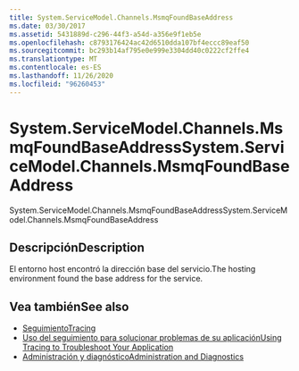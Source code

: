 ```yaml
---
title: System.ServiceModel.Channels.MsmqFoundBaseAddress
ms.date: 03/30/2017
ms.assetid: 5431889d-c296-44f3-a54d-a356e9f1eb5e
ms.openlocfilehash: c8793176424ac42d6510dda107bf4eccc89eaf50
ms.sourcegitcommit: bc293b14af795e0e999e3304dd40c0222cf2ffe4
ms.translationtype: MT
ms.contentlocale: es-ES
ms.lasthandoff: 11/26/2020
ms.locfileid: "96260453"
---
```

# <a name="systemservicemodelchannelsmsmqfoundbaseaddress"></a><span data-ttu-id="2f38e-102">System.ServiceModel.Channels.MsmqFoundBaseAddress</span><span class="sxs-lookup"><span data-stu-id="2f38e-102">System.ServiceModel.Channels.MsmqFoundBaseAddress</span></span>

<span data-ttu-id="2f38e-103">System.ServiceModel.Channels.MsmqFoundBaseAddress</span><span class="sxs-lookup"><span data-stu-id="2f38e-103">System.ServiceModel.Channels.MsmqFoundBaseAddress</span></span>  
  
## <a name="description"></a><span data-ttu-id="2f38e-104">Descripción</span><span class="sxs-lookup"><span data-stu-id="2f38e-104">Description</span></span>  

 <span data-ttu-id="2f38e-105">El entorno host encontró la dirección base del servicio.</span><span class="sxs-lookup"><span data-stu-id="2f38e-105">The hosting environment found the base address for the service.</span></span>  
  
## <a name="see-also"></a><span data-ttu-id="2f38e-106">Vea también</span><span class="sxs-lookup"><span data-stu-id="2f38e-106">See also</span></span>

- [<span data-ttu-id="2f38e-107">Seguimiento</span><span class="sxs-lookup"><span data-stu-id="2f38e-107">Tracing</span></span>](index.md)
- [<span data-ttu-id="2f38e-108">Uso del seguimiento para solucionar problemas de su aplicación</span><span class="sxs-lookup"><span data-stu-id="2f38e-108">Using Tracing to Troubleshoot Your Application</span></span>](using-tracing-to-troubleshoot-your-application.md)
- [<span data-ttu-id="2f38e-109">Administración y diagnóstico</span><span class="sxs-lookup"><span data-stu-id="2f38e-109">Administration and Diagnostics</span></span>](../index.md)
